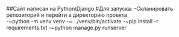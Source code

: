 ##Сайт написан на Python\Django
#Для запуска:
  -Скланировать репозиторий и перейти в директорию проекта  
  -~python -m venv venv
  -~. ./venv/bin/activate
  -~pip install -r requirements.txt
  -~python manage.py runserver
